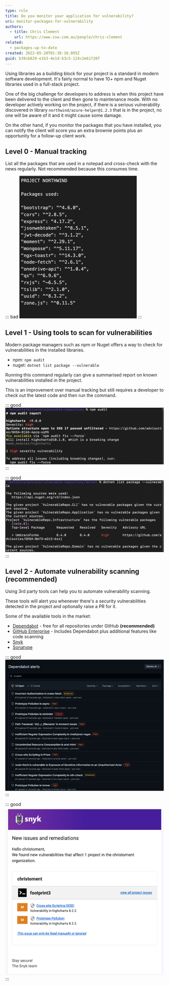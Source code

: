 ```yaml
---
type: rule
title: Do you monitor your application for vulnerability?
uri: monitor-packages-for-vulnerability
authors:
  - title: Chris Clement
    url: https://www.ssw.com.au/people/chris-clement
related:
  - packages-up-to-date
created: 2022-05-20T01:38:10.095Z
guid: b39cb829-e1b3-4e1d-b3c5-124c2e61720f
---
```

Using libraries as a building block for your project is a standard in modern software development. It's fairly normal to have 10+ npm and Nuget libraries used in a full-stack project.

One of the big challenge for developers to address is when this project have been delivered to the client and then gone to maintenance mode. With no developer actively working on the project, if there is a serious vulnerability discovered in library `northwind/azure-helper@1.2.3` that is in the project, no one will be aware of it and it might cause some damage.

On the other hand, if you monitor the packages that you have installed, you can notify the client will score you an extra brownie points plus an opportunity for a follow-up client work.

## Level 0 - Manual tracking

List all the packages that are used in a notepad and cross-check with the news regularly. Not recommended because this consumes time.

::: bad
![Figure: Bad Example - Tracking list of packages manually](screen-shot-2022-05-20-at-12.11.25.png)
:::

## Level 1 - Using tools to scan for vulnerabilities

Modern package managers such as npm or Nuget offers a way to check for vulnerabilities in the installed libraries.

* npm: `npm audit` 
* nuget: `dotnet list package --vulnerable`

Running this command regularly can give a summarised report on known vulnerabilities installed in the project.

This is an improvement over manual tracking but still requires a developer to check out the latest code and then run the command.

::: good
![Figure: OK Example - npm audit gives you vulnerability report](npm-audit-report.png)
:::

::: good
![Figure: OK Example - dotnet command gives you vulnerability report](dotnet-audit-report.png)
:::

## Level 2 - Automate vulnerability scanning (recommended)

Using 3rd party tools can help you to automate vulnerability scanning.

These tools will alert you whenever there's a security vulnerabilities detected in the project and optionally raise a PR for it.

Some of the available tools in the market:
- [Dependabot](https://github.com/dependabot) - free for all repositories under GitHub **(recommended)**
- [GitHub Enterprise](https://github.com/enterprise) - Includes Dependabot plus additional features like code scanning
- [Snyk](https://snyk.io/)
- [Sonatype](https://www.sonatype.com/)

::: good
![Figure: Good Example - Dependabot produce vulnerability report automatically](screen-shot-2022-05-20-at-12.48.33.png)
:::

::: good
![Figure: Good Example - Automatic vulnerability detection alert](screen-shot-2022-05-20-at-12.38.26.png)
:::
